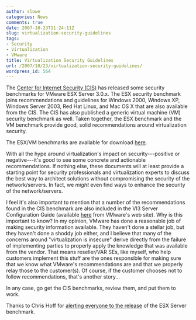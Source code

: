 ```yaml
---
author: slowe
categories: News
comments: true
date: 2007-10-23T11:24:11Z
slug: virtualization-security-guidelines
tags:
- Security
- Virtualization
- VMware
title: Virtualization Security Guidelines
url: /2007/10/23/virtualization-security-guidelines/
wordpress_id: 564
---
```


The [Center for Internet Security (CIS)](http://www.cisecurity.org/) has released some security benchmarks for VMware ESX Server 3.0.x. The ESX security benchmark joins recommendations and guidelines for Windows 2000, Windows XP, Windows Server 2003, Red Hat Linux, and Mac OS X that are also available from the CIS. The CIS has also published a generic virtual machine (VM) security benchmark as well. Taken together, the ESX benchmark and the VM benchmark provide good, solid recommendations around virtualization security.

The ESX/VM benchmarks are available for download [here](http://www.cisecurity.org/bench_vm.html).

With all the hype around virtualization's impact on security---positive or negative---it's good to see some concrete and actionable recommendations. If nothing else, these documents will at least provide a starting point for security professionals and virtualization experts to discuss the best way to architect solutions without compromising the security of the network/servers. In fact, we _might_ even find ways to enhance the security of the network/servers.

I feel it's also important to mention that a number of the recommendations found in the CIS benchmark are also included in the VI3 Server Configuration Guide (available [here](http://www.vmware.com/pdf/vi3_server_config.pdf) from VMware's web site). Why is this important to know? In my opinion, VMware has done a reasonable job of making security information available. They haven't done a stellar job, but they haven't done a shoddy job either, and I believe that many of the concerns around "virtualization is insecure" derive directly from the failure of implementing parties to properly apply the knowledge that was available from the vendor. That means reseller/VAR SEs, like myself, who help customers implement this stuff are the ones responsible for making sure that we know what VMware's recommendations are and that we properly relay those to the customer(s). Of course, if the customer chooses not to follow recommendations, that's another story...

In any case, go get the CIS benchmarks, review them, and put them to work.

Thanks to Chris Hoff for [alerting everyone to the release](http://rationalsecurity.typepad.com/blog/2007/10/version-10-of-t.html) of the ESX Server benchmark.
